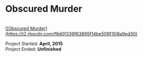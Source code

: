 <h1> Obscured Murder </h1><br>
<a href="https://www.roblox.com/games/241214639/--">![Obscured Murder](https://t2.rbxcdn.com/f8d0f339f63895f14be509f308a9ed30)</a>
<br>

Project Started: <b>April, 2015</b><br>
Project Ended: <b>Unfinished</b>
